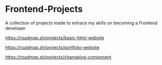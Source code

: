 # Frontend-Projects

A collection of projects made to enhace my skills on becoming a Frontend developer

https://roadmap.sh/projects/basic-html-website

https://roadmap.sh/projects/portfolio-website

https://roadmap.sh/projects/changelog-component
